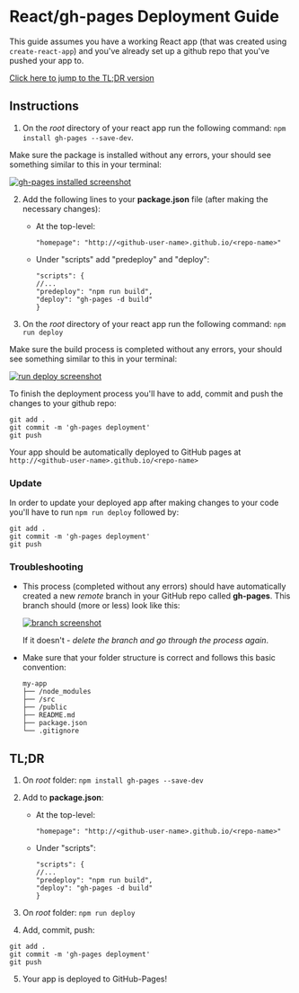 # React/gh-pages Deployment Guide

This guide assumes you have a working React app (that was created using `create-react-app`) and you've already set up a github repo that you've pushed your app to.

[Click here to jump to the TL;DR version](#tldr)

## Instructions
1. On the _root_ directory of your react app run the following command: `npm install gh-pages --save-dev`.

  Make sure the package is installed without any errors, your should see something similar to this in your terminal:

[![gh-pages installed screenshot](https://i.postimg.cc/9MTMg8sp/Screenshot-from-2018-10-31-11-02-41.png)](https://postimg.cc/FdrN7Zrd)

2. Add the following lines to your **package.json** file (after making the necessary changes):
    - At the top-level:

      `"homepage": "http://<github-user-name>.github.io/<repo-name>"`

    - Under "scripts" add "predeploy" and "deploy":

      ```
      "scripts": {
      //...
      "predeploy": "npm run build",
      "deploy": "gh-pages -d build"
      }
      ```

3. On the _root_ directory of your react app run the following command: `npm run deploy`

  Make sure the build process is completed without any errors, your should see something similar to this in your terminal:

  [![run deploy screenshot](https://i.postimg.cc/WzPqWGjv/Screenshot-from-2018-10-26-13-15-21.png)](https://postimg.cc/ZBVq0yC7)

To finish the deployment process you'll have to add, commit and push the changes to your github repo:

```
git add .
git commit -m 'gh-pages deployment'
git push
```

Your app should be automatically deployed to GitHub pages at `http://<github-user-name>.github.io/<repo-name>`

### Update

In order to update your deployed app after making changes to your code you'll have to run `npm run deploy` followed by:
```
git add .
git commit -m 'gh-pages deployment'
git push
```

### Troubleshooting

- This process (completed without any errors) should have automatically created a new _remote_ branch in your GitHub repo called **gh-pages**. This branch should (more or less) look like this:

  [![branch screenshot](https://i.postimg.cc/qBhGmrVJ/Screenshot-from-2018-10-26-13-40-15.png)](https://postimg.cc/Cd0D1WxX)

  If it doesn't - _delete the branch and go through the process again_.

- Make sure that your folder structure is correct and follows this basic convention:
  ```
  my-app
  ├── /node_modules
  ├── /src
  ├── /public
  ├── README.md
  ├── package.json
  └── .gitignore
  ```

## <a name="tldr"></a> TL;DR

1. On _root_ folder: `npm install gh-pages --save-dev`

2. Add to **package.json**:

    - At the top-level:

      `"homepage": "http://<github-user-name>.github.io/<repo-name>"`

    - Under "scripts":

      ```
      "scripts": {
      //...
      "predeploy": "npm run build",
      "deploy": "gh-pages -d build"
      }
      ```

3. On _root_ folder: `npm run deploy`

4. Add, commit, push:
```
git add .
git commit -m 'gh-pages deployment'
git push
```

5. Your app is deployed to GitHub-Pages!
